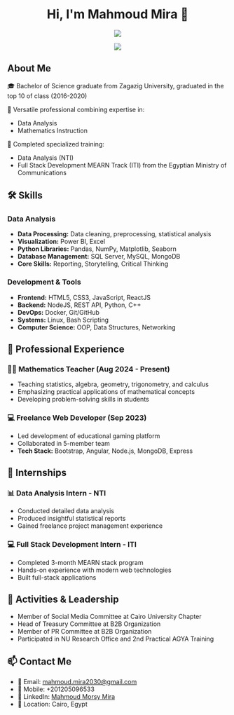 <h1 align="center">Hi, I'm Mahmoud Mira 👋</h1>

<p align="center">
  <a href="https://www.linkedin.com/in/mahmoudmira18/"><img src="https://img.shields.io/badge/linkedin-%230177B5?style=flat&logo=linkedin&logoColor=white"/></a>
</p>

<p align="center">
  <img src="https://readme-typing-svg.herokuapp.com/?lines=Data%20Analyst;Mathematics%20Instructor;&font=Fira%20Code&center=true&width=440&height=45&color=fff&vCenter=true&size=22">
</p>

## About Me
🎓 Bachelor of Science graduate from Zagazig University, graduated in the top 10 of class (2016-2020)

💼 Versatile professional combining expertise in:
- Data Analysis
- Mathematics Instruction

🌟 Completed specialized training:
- Data Analysis (NTI)
- Full Stack Development MEARN Track (ITI)
from the Egyptian Ministry of Communications

## 🛠 Skills

### Data Analysis
- **Data Processing:** Data cleaning, preprocessing, statistical analysis
- **Visualization:** Power BI, Excel
- **Python Libraries:** Pandas, NumPy, Matplotlib, Seaborn
- **Database Management:** SQL Server, MySQL, MongoDB
- **Core Skills:** Reporting, Storytelling, Critical Thinking

### Development & Tools
- **Frontend:** HTML5, CSS3, JavaScript, ReactJS
- **Backend:** NodeJS, REST API, Python, C++
- **DevOps:** Docker, Git/GitHub
- **Systems:** Linux, Bash Scripting
- **Computer Science:** OOP, Data Structures, Networking

## 💼 Professional Experience

### 👨‍🏫 Mathematics Teacher (Aug 2024 - Present)
- Teaching statistics, algebra, geometry, trigonometry, and calculus
- Emphasizing practical applications of mathematical concepts
- Developing problem-solving skills in students

### 💻 Freelance Web Developer (Sep 2023)
- Led development of educational gaming platform
- Collaborated in 5-member team
- **Tech Stack:** Bootstrap, Angular, Node.js, MongoDB, Express

## 🎯 Internships

### 📊 Data Analysis Intern - NTI
- Conducted detailed data analysis
- Produced insightful statistical reports
- Gained freelance project management experience

### 💻 Full Stack Development Intern - ITI
- Completed 3-month MEARN stack program
- Hands-on experience with modern web technologies
- Built full-stack applications

## 🌟 Activities & Leadership
- Member of Social Media Committee at Cairo University Chapter
- Head of Treasury Committee at B2B Organization
- Member of PR Committee at B2B Organization
- Participated in NU Research Office and 2nd Practical AGYA Training

## 📫 Contact Me
- 📧 Email: mahmoud.mira2030@gmail.com
- 📱 Mobile: +201205096533
- 💼 LinkedIn: [Mahmoud Morsy Mira](https://www.linkedin.com/in/mahmoudmira18/)
- 📍 Location: Cairo, Egypt
